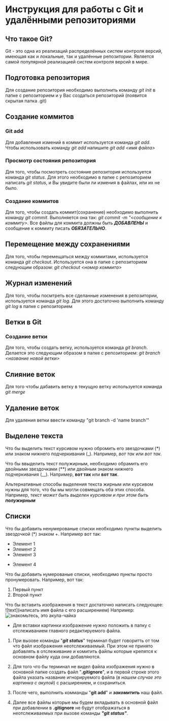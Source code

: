 # Инструкция для работы с Git и удалёнными репозиториями

## Что такое Git?
Git - это одна из реализаций распределённых систем контроля версий, имеющая как и локальные, так и удалённые репозитории. Является самой популярной реализацией систем контроля версий в мире.
## Подготовка репозитория
Для создание репозитория необходимо выполнить команду *git init*  в папке с репозиторием и у Вас создаться репозиторий (появится скрытая папка .git)

## Создание коммитов

### Git add
Для добавления измений в коммит используется команда *git add*. Чтобы использовать команду *git add* напишите *git add <имя файла>*

### Просмотр состояния репозитория
Для того, чтобы посмотреть состояние репозитория используется команда *git status*. Для этого необходимо в папке с репозиторием написать *git status*, и Вы увидите были ли измения в файлах, или их не было.

### Создание коммитов
Для того, чтобы создать коммит(сохранение) необходимо выполнить команду *git commit*. Выполняется она так: *git commit -m "<сообщение к коммиту>*. Все файлы для коммита должны быть ***ДОБАВЛЕНЫ*** и сообщение к коммиту писать ***ОБЯЗАТЕЛЬНО***.

## Перемещение между сохранениями
Для того, чтобы перемещаться между коммитами, используется команда *git checkout*. Используется она в папке с репозиторием следующим образом: *git checkout <номер коммита>*

## Журнал изменений
Для того, чтобы посмтреть все сделанные изменения в репозитории, используется команда *git log*. Для этого достаточно выполнить команду *git log* в папке с репозиторием

## Ветки в Git

### Создание ветки

Для того, чтобы создать ветку, используется команда *git branch*. Делается это следующим образом в папке с репозиторием: *git branch <название новой ветки>*

## Слияние веток

Для того чтобы дабавить ветку в текущую ветку используется команда *git merge <name branch>*

## Удаление веток
Для удаления ветки ввести команду "git branch -d 'name branch'"

## Выделене текста

Что бы выделить текст курсивом нужно обромить его звездочками (*) или знаком нижнего подчеркивания (_). Например, *вот так* или _вот так_.

Что бы ввыделить текст полужирным, необходимо обрамить его двойными звездочками (**) или двойным знаком нижнего подчеркивания (__). Например, **вот так** или __вот так__.

Альтернативные способы выделения текста жирным или курсивом нужны для того, что бы мы могли совмещать оба этих способа. Например, _текст может быть выделен курсивом и при этом быть **полужирным**_

## Списки

Что бы добавить ненумерованые списки необходимо пункты выделить звездочкой (*) знаком +. Например вот так:
* Элемент 1
* Элемент 2
* Элемент 3
+ Элемент 4

Что бы добавить нумерованые списки, необходимо пункты просто пронумеровать.
Например, вот так:
1. Первый пункт
2. Второй пункт

Что бы вставить изображения в текст достаточно написать следующее:
![text](написать имя файла с его расширением)
Например:
![знакомьтесь, это акула-чайка](%D0%B0%D0%BA%D1%83%D0%BB%D0%B0.jpg)
+ Для вставки картинки изображение нужно положить в папку с отслеживанием главного редактируемого файла.

1. При вызове команды "__*git status*__" терминал будет говоритть от том что файл изображения неотслеживаемый. При этом не принято добавлять в отслеживание и комитить файлы которые крепятся к основном файлу куда они добавляются. 

2. Для того что бы терминал не видел файла изображения нужно в основной папке создать файл "**.gitignore**", и в первой строке этого файла указать название игнорируемого файла (_в нашем случае это картинка с акулой_) с расширением, и сохраниться.

3. После чего, выполнить комманды "__git add__" и __*закомитить*__ наш файл.

4. Далее все файлы которые мы будем вкладывать в основной файл при добавлении в __.gitignore__ не будут отображаться в неотслеживаемых при вызове команды __*"git status"*__.
